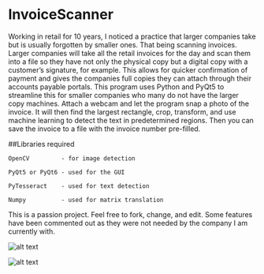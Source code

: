 # InvoiceScanner

Working in retail for 10 years, I noticed a practice that larger companies take but is usually forgotten by smaller ones. That being scanning invoices. Larger companies will take all the retail invoices for the day and scan them into a file so they have not only the physical copy but a digital copy with a customer’s signature, for example. This allows for quicker confirmation of payment and gives the companies full copies they can attach through their accounts payable portals. This program uses Python and PyQt5 to streamline this for smaller companies who many do not have the larger copy machines. Attach a webcam and let the program snap a photo of the invoice. It will then find the largest rectangle, crop, transform, and use machine learning to detect the text in predetermined regions. Then you can save the invoice to a file with the invoice number pre-filled. 

##Libraries required
```
OpenCV         - for image detection

PyQt5 or PyQt6 - used for the GUI

PyTesseract    - used for text detection

Numpy          - used for matrix translation
```

This is a passion project. Feel free to fork, change, and edit. Some features have been commented out as they were not needed by the company I am currently with.

![alt text](https://github.com/hkitts/InvoiceScanner/tree/main/assets/Example1.png)


![alt text](https://github.com/hkitts/InvoiceScanner/tree/main/assets/Example2.png)
